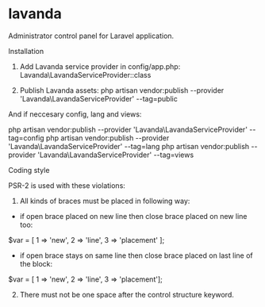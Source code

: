 # lavanda
Administrator control panel for Laravel application.

Installation

1. Add Lavanda service provider in config/app.php:
Lavanda\LavandaServiceProvider::class

2. Publish Lavanda assets:
php artisan vendor:publish --provider 'Lavanda\LavandaServiceProvider' --tag=public

And if neccesary config, lang and views:

php artisan vendor:publish --provider 'Lavanda\LavandaServiceProvider' --tag=config
php artisan vendor:publish --provider 'Lavanda\LavandaServiceProvider' --tag=lang
php artisan vendor:publish --provider 'Lavanda\LavandaServiceProvider' --tag=views

Coding style

PSR-2 is used with these violations:

1. All kinds of braces must be placed in following way:

* if open brace placed on new line then close brace placed on new line too:

$var = 
[
    1 => 'new',
    2 => 'line',
    3 => 'placement'
];

* if open brace stays on same line then close brace placed on last line of the block:

$var = [
    1 => 'new',
    2 => 'line',
    3 => 'placement'];
    
2. There must not be one space after the control structure keyword.